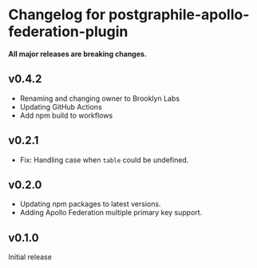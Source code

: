 # Changelog for postgraphile-apollo-federation-plugin

**All major releases are breaking changes.**

## v0.4.2

- Renaming and changing owner to Brooklyn Labs
- Updating GitHub Actions
- Add npm build to workflows

## v0.2.1

- Fix: Handling case when `table` could be undefined.

## v0.2.0

- Updating npm packages to latest versions.
- Adding Apollo Federation multiple primary key support.

## v0.1.0

Initial release
